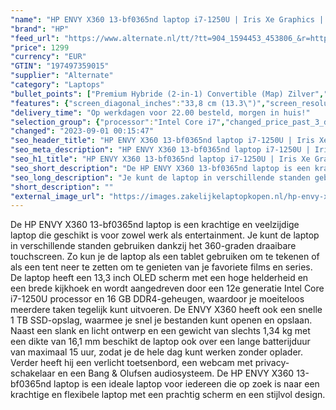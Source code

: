 ```yaml
---
"name": "HP ENVY X360 13-bf0365nd laptop i7-1250U | Iris Xe Graphics | 16 GB | 1 TB SSD | Touch"
"brand": "HP"
"feed_url": "https://www.alternate.nl/tt/?tt=904_1594453_453806_&r=https%3A%2F%2Fwww.alternate.nl%2Fhtml%2Fproduct%2F1920344%3Futm_source%3Dtradetracker%26utm_medium%3Dcpc%26utm_campaign%3Dtradetracker_Laptop%26utm_term%3DPL4HZNCB"
"price": 1299
"currency": "EUR"
"GTIN": "197497359015"
"supplier": "Alternate"
"category": "Laptops"
"bullet_points": ["Premium Hybride (2-in-1) Convertible (Map) Zilver","Intel® Core™ i7 i7-1250U","Touchscreen 33,8 cm (13.3\") 2.8K 2880 x 1800 Pixels OLED LED backlight 16:10","16 GB LPDDR4x-SDRAM 4266 MHz","1 TB SSD","Intel Iris Xe Graphics","Wi-Fi 6E (802.11ax) Bluetooth 5.3","Lithium-Polymeer (LiPo) 66 Wh 15 uur 65 W","Windows 11 Home"]
"features": {"screen_diagonal_inches":"33,8 cm (13.3\")","screen_resolution":"2880 x 1800 Pixels","processor_family":"Intel® Core™ i7","memory_size":"16 GB","memory_type":"LPDDR4x-SDRAM","total_storage_space":"1 TB","operating_system":"Windows 11 Home","battery_capacity":"66 Wh","width":"298,3 mm","depth":"214,9 mm","height":"16,1 mm","weight":"1,34 kg","graphics_card":"Intel Iris Xe Graphics"}
"delivery_time": "Op werkdagen voor 22.00 besteld, morgen in huis!"
"selection_group": {"processor":"Intel Core i7","changed_price_past_3_days":false,"product_family":"ENVY x360"}
"changed": "2023-09-01 00:15:47"
"seo_header_title": "HP ENVY X360 13-bf0365nd laptop i7-1250U | Iris Xe Graphics | 16 GB | 1 TB SSD | Touch"
"seo_meta_description": "HP ENVY X360 13-bf0365nd laptop i7-1250U | Iris Xe Graphics | 16 GB | 1 TB SSD | Touch"
"seo_h1_title": "HP ENVY X360 13-bf0365nd laptop i7-1250U | Iris Xe Graphics | 16 GB | 1 TB SSD | Touch"
"seo_short_description": "De HP ENVY X360 13-bf0365nd laptop is een krachtige en veelzijdige laptop die geschikt is voor zowel werk als entertainment."
"seo_long_description": "Je kunt de laptop in verschillende standen gebruiken dankzij het 360-graden draaibare touchscreen. Zo kun je de laptop als een tablet gebruiken om te tekenen of als een tent neer te zetten om te genieten van je favoriete films en series. De laptop heeft een 13,3 inch OLED scherm met een hoge helderheid en een brede kijkhoek en wordt aangedreven door een 12e generatie Intel Core i7-1250U processor en 16 GB DDR4-geheugen, waardoor je moeiteloos meerdere taken tegelijk kunt uitvoeren. De ENVY X360 heeft ook een snelle 1 TB SSD-opslag, waarmee je snel je bestanden kunt openen en opslaan. Naast een slank en licht ontwerp en een gewicht van slechts 1,34 kg met een dikte van 16,1 mm beschikt de laptop ook over een lange batterijduur van maximaal 15 uur, zodat je de hele dag kunt werken zonder oplader. Verder heeft hij een verlicht toetsenbord, een webcam met privacy-schakelaar en een Bang & Olufsen audiosysteem. De HP ENVY X360 13-bf0365nd laptop is een ideale laptop voor iedereen die op zoek is naar een krachtige en flexibele laptop met een prachtig scherm en een stijlvol design."
"short_description": ""
"external_image_url": "https://images.zakelijkelaptopkopen.nl/hp-envy-x360-13-bf0365nd-laptop-i7-1250u-iris-xe-graphics-16-gb-1-tb-ssd-touch.webp"
---
```


De HP ENVY X360 13-bf0365nd laptop is een krachtige en veelzijdige laptop die geschikt is voor zowel werk als entertainment. Je kunt de laptop in verschillende standen gebruiken dankzij het 360-graden draaibare touchscreen. Zo kun je de laptop als een tablet gebruiken om te tekenen of als een tent neer te zetten om te genieten van je favoriete films en series. De laptop heeft een 13,3 inch OLED scherm met een hoge helderheid en een brede kijkhoek en wordt aangedreven door een 12e generatie Intel Core i7-1250U processor en 16 GB DDR4-geheugen, waardoor je moeiteloos meerdere taken tegelijk kunt uitvoeren. De ENVY X360 heeft ook een snelle 1 TB SSD-opslag, waarmee je snel je bestanden kunt openen en opslaan. Naast een slank en licht ontwerp en een gewicht van slechts 1,34 kg met een dikte van 16,1 mm beschikt de laptop ook over een lange batterijduur van maximaal 15 uur, zodat je de hele dag kunt werken zonder oplader. Verder heeft hij een verlicht toetsenbord, een webcam met privacy-schakelaar en een Bang & Olufsen audiosysteem. De HP ENVY X360 13-bf0365nd laptop is een ideale laptop voor iedereen die op zoek is naar een krachtige en flexibele laptop met een prachtig scherm en een stijlvol design.